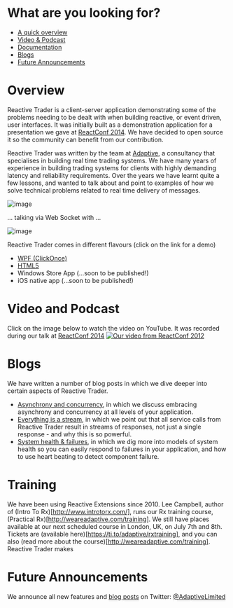 # What are you looking for?

 - [A quick overview](#overview)
 - [Video & Podcast](#video-and-podcast)
 - [Documentation](https://github.com/AdaptiveConsulting/ReactiveTrader/wiki)
 - [Blogs](#blogs)
 - [Future Announcements](#future-annoucements)

# Overview

Reactive Trader is a client-server application demonstrating some of the problems needing to be dealt with when building reactive, or event driven, user interfaces. It was initially built as a demonstration application for a presentation we gave at [ReactConf 2014](http://reactconf.com/). We have decided to open source it so the community can benefit from our contribution.

Reactive Trader was written by the team at [Adaptive](http://weareadaptive.com), a consultancy that specialises in building real time trading systems. We have many years of experience in building trading systems for clients with highly demanding latency and reliability requirements. Over the years we have learnt quite a few lessons, and wanted to talk about and point to examples of how we solve technical problems related to real time delivery of messages.

![image](https://f.cloud.github.com/assets/1256913/2470980/8e95e5c6-b01c-11e3-9311-cc17a7c1b191.png)

... talking via Web Socket with ...

![image](https://f.cloud.github.com/assets/1256913/2470993/d7f153ea-b01c-11e3-9c0c-ac8c8261299a.png)

Reactive Trader comes in different flavours (click on the link for a demo)
 
 - [WPF (ClickOnce)](https://reactivetrader.blob.core.windows.net/client/Adaptive.ReactiveTrader.application)
 - [HTML5](https://reactivetrader.azurewebsites.net/)
 - Windows Store App (...soon to be published!)
 - iOS native app (...soon to be published!)

# Video and Podcast

Click on the image below to watch the video on YouTube.  It was recorded during our talk at [ReactConf 2014](http://reactconf.com/)
[![Our video from ReactConf 2012](http://img.youtube.com/vi/Tp5mRlHwZ7M/0.jpg)](http://www.youtube.com/watch?v=Tp5mRlHwZ7M)

# Blogs

We have written a number of blog posts in which we dive deeper into certain aspects of Reactive Trader.

- [Asynchrony and concurrency](http://weareadaptive.com/blog/2014/04/18/asynchrony-concurrency/), in which we discuss embracing asynchrony and concurrency at all levels of your application.
- [Everything is a stream](http://weareadaptive.com/blog/2014/05/05/everything-is-a-stream/), in which we point out that all service calls from Reactive Trader result in streams of responses, not just a single response - and why this is so powerful.
- [System health & failures](http://weareadaptive.com/blog/2014/06/16/system-health-failures/), in which we dig more into models of system health so you can easily respond to failures in your application, and how to use heart beating to detect component failure.

# Training

We have been using Reactive Extensions since 2010. Lee Campbell, author of (Intro To Rx)[http://www.introtorx.com/], runs our Rx training course, (Practical Rx)[http://weareadaptive.com/training]. We still have places available at our next scheduled course in London, UK, on July 7th and 8th. Tickets are (available here)[https://ti.to/adaptive/rxtraining], and you can also (read more about the course)[http://weareadaptive.com/training]. Reactive Trader makes 

# Future Announcements

We announce all new features and [blog posts](http://weareadaptive.com/blog/) on Twitter: [@AdaptiveLimited](https://twitter.com/AdaptiveLimited)
